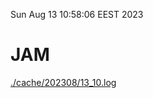 Sun Aug 13 10:58:06 EEST 2023
# JAM
<a href='./cache/202308/13_10.log'>./cache/202308/13_10.log</a>
